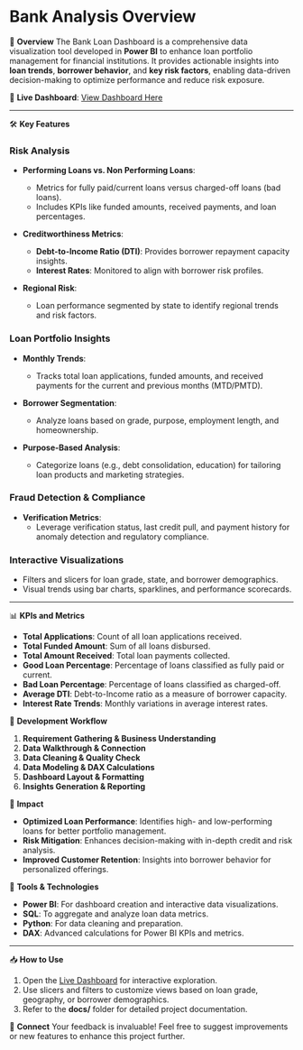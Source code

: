 # Bank Analysis Overview

📌 **Overview**
The Bank Loan Dashboard is a comprehensive data visualization tool developed in **Power BI** to enhance loan portfolio management for financial institutions. It provides actionable insights into **loan trends**, **borrower behavior**, and **key risk factors**, enabling data-driven decision-making to optimize performance and reduce risk exposure.

🔗 **Live Dashboard**: [View Dashboard Here](https://app.powerbi.com/view?r=eyJrIjoiYTE1YTdiYmUtOTVmYy00YTEzLTkwOTYtMDM5Y2E0MzRiYmU4IiwidCI6ImVjMTNmZDcyLTI5OGYtNDNjYy1iNDI3LTQ1ZTlmNzJkZjA5ZCJ9)

---

🛠️ **Key Features**

### **Risk Analysis**
- **Performing Loans vs. Non Performing Loans**:
  - Metrics for fully paid/current loans versus charged-off loans (bad loans).
  - Includes KPIs like funded amounts, received payments, and loan percentages.

- **Creditworthiness Metrics**:
  - **Debt-to-Income Ratio (DTI)**: Provides borrower repayment capacity insights.
  - **Interest Rates**: Monitored to align with borrower risk profiles.

- **Regional Risk**:
  - Loan performance segmented by state to identify regional trends and risk factors.

### **Loan Portfolio Insights**
- **Monthly Trends**:
  - Tracks total loan applications, funded amounts, and received payments for the current and previous months (MTD/PMTD).

- **Borrower Segmentation**:
  - Analyze loans based on grade, purpose, employment length, and homeownership.

- **Purpose-Based Analysis**:
  - Categorize loans (e.g., debt consolidation, education) for tailoring loan products and marketing strategies.

### **Fraud Detection & Compliance**
- **Verification Metrics**:
  - Leverage verification status, last credit pull, and payment history for anomaly detection and regulatory compliance.

### **Interactive Visualizations**
- Filters and slicers for loan grade, state, and borrower demographics.
- Visual trends using bar charts, sparklines, and performance scorecards.

---

📊 **KPIs and Metrics**
- **Total Applications**: Count of all loan applications received.
- **Total Funded Amount**: Sum of all loans disbursed.
- **Total Amount Received**: Total loan payments collected.
- **Good Loan Percentage**: Percentage of loans classified as fully paid or current.
- **Bad Loan Percentage**: Percentage of loans classified as charged-off.
- **Average DTI**: Debt-to-Income ratio as a measure of borrower capacity.
- **Interest Rate Trends**: Monthly variations in average interest rates.

🚀 **Development Workflow**
1. **Requirement Gathering & Business Understanding**
2. **Data Walkthrough & Connection**
3. **Data Cleaning & Quality Check**
4. **Data Modeling & DAX Calculations**
5. **Dashboard Layout & Formatting**
6. **Insights Generation & Reporting**

🌟 **Impact**
- **Optimized Loan Performance**: Identifies high- and low-performing loans for better portfolio management.
- **Risk Mitigation**: Enhances decision-making with in-depth credit and risk analysis.
- **Improved Customer Retention**: Insights into borrower behavior for personalized offerings.

🧰 **Tools & Technologies**
- **Power BI**: For dashboard creation and interactive data visualizations.
- **SQL**: To aggregate and analyze loan data metrics.
- **Python**: For data cleaning and preparation.
- **DAX**: Advanced calculations for Power BI KPIs and metrics.

---

📥 **How to Use**
1. Open the [Live Dashboard](https://app.powerbi.com/view?r=eyJrIjoiYTE1YTdiYmUtOTVmYy00YTEzLTkwOTYtMDM5Y2E0MzRiYmU4IiwidCI6ImVjMTNmZDcyLTI5OGYtNDNjYy1iNDI3LTQ1ZTlmNzJkZjA5ZCJ9) for interactive exploration.
2. Use slicers and filters to customize views based on loan grade, geography, or borrower demographics.
3. Refer to the **docs/** folder for detailed project documentation.

🤝 **Connect**
Your feedback is invaluable! Feel free to suggest improvements or new features to enhance this project further.
